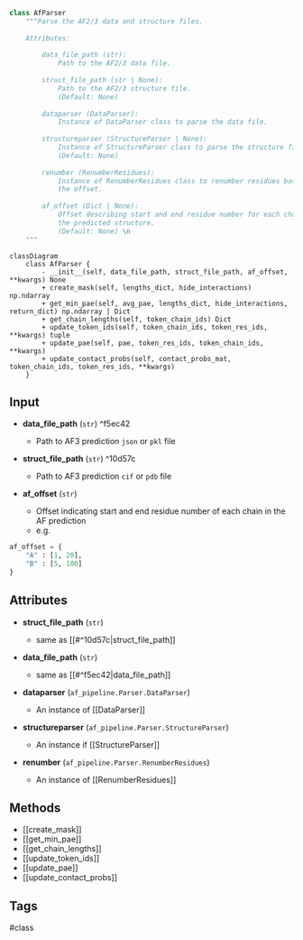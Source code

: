 ```python
class AfParser
	"""Parse the AF2/3 data and structure files.
	
	Attributes:
	
		data_file_path (str):
			Path to the AF2/3 data file.
	
		struct_file_path (str | None):
			Path to the AF2/3 structure file.
			(Default: None)
	
		dataparser (DataParser):
			Instance of DataParser class to parse the data file.
	
		structureparser (StructureParser | None):
			Instance of StructureParser class to parse the structure file.
			(Default: None)
	
		renumber (RenumberResidues):
			Instance of RenumberResidues class to renumber residues based on 
			the offset.
	
		af_offset (Dict | None):
			Offset describing start and end residue number for each chain in 
			the predicted structure.
			(Default: None) \n
	"""
```

```mermaid
classDiagram
    class AfParser {
        - __init__(self, data_file_path, struct_file_path, af_offset, **kwargs) None
        + create_mask(self, lengths_dict, hide_interactions) np.ndarray
        + get_min_pae(self, avg_pae, lengths_dict, hide_interactions, return_dict) np.ndarray | Dict
        + get_chain_lengths(self, token_chain_ids) Dict
        + update_token_ids(self, token_chain_ids, token_res_ids, **kwargs) tuple
        + update_pae(self, pae, token_res_ids, token_chain_ids, **kwargs)
        + update_contact_probs(self, contact_probs_mat, token_chain_ids, token_res_ids, **kwargs)
    }
```

## Input

- **data_file_path** (`str`) ^f5ec42
	- Path to AF3 prediction `json` or `pkl` file

- **struct_file_path** (`str`) ^10d57c
	- Path to AF3 prediction `cif` or `pdb` file

- **af_offset** (`str`)
	- Offset indicating start and end residue number of each chain in the AF prediction
	- e.g.
```python
af_offset = {
	"A" : [1, 20],
	"B" : [5, 100]
}
```


## Attributes

- **struct_file_path** (`str`)
	- same as [[#^10d57c|struct_file_path]]

- **data_file_path** (`str`)
	- same as [[#^f5ec42|data_file_path]]

- **dataparser** (`af_pipeline.Parser.DataParser`)
	- An instance of [[DataParser]]

- **structureparser** (`af_pipeline.Parser.StructureParser`)
	- An instance if [[StructureParser]]

- **renumber** (`af_pipeline.Parser.RenumberResidues`)
	- An instance of [[RenumberResidues]]

## Methods
- [[create_mask]]
- [[get_min_pae]]
- [[get_chain_lengths]]
- [[update_token_ids]]
- [[update_pae]]
- [[update_contact_probs]]

## Tags
#class 